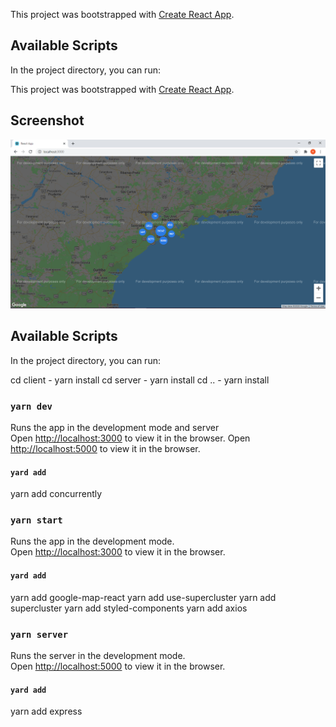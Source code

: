 This project was bootstrapped with [Create React App](https://github.com/facebook/create-react-app).

## Available Scripts

In the project directory, you can run:

This project was bootstrapped with [Create React App](https://github.com/facebook/create-react-app).

## Screenshot
![Map](/assets/map.png)

## Available Scripts

In the project directory, you can run:

cd client - yarn install
cd server - yarn install
cd ..     - yarn install

### `yarn dev`

Runs the app in the development mode and server<br />
Open [http://localhost:3000](http://localhost:3000) to view it in the browser.
Open [http://localhost:5000](http://localhost:5000) to view it in the browser.

#### `yard add`

yarn add concurrently

### `yarn start`

Runs the app in the development mode.<br />
Open [http://localhost:3000](http://localhost:3000) to view it in the browser.

#### `yard add`

yarn add google-map-react
yarn add use-supercluster
yarn add supercluster
yarn add styled-components
yarn add axios

### `yarn server`

Runs the server in the development mode.<br />
Open [http://localhost:5000](http://localhost:5000) to view it in the browser.

#### `yard add`

yarn add express